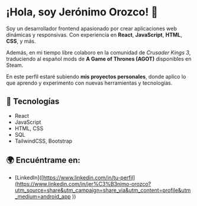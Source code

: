 # ¡Hola, soy Jerónimo Orozco! 👋

Soy un desarrollador frontend apasionado por crear aplicaciones web dinámicas y responsivas. Con experiencia en **React**, **JavaScript**, **HTML**, **CSS**, y más.

Además, en mi tiempo libre colaboro en la comunidad de *Crusader Kings 3*, traduciendo al español mods de **A Game of Thrones (AGOT)** disponibles en Steam.

En este perfil estaré subiendo **mis proyectos personales**, donde aplico lo que aprendo y experimento con nuevas herramientas y tecnologías.

## 🚀 Tecnologías
- React
- JavaScript
- HTML, CSS
- SQL
- TailwindCSS, Bootstrap

## 🌍 Encuéntrame en:
- [LinkedIn]([https://www.linkedin.com/in/tu-perfil](https://www.linkedin.com/in/jer%C3%B3nimo-orozco?utm_source=share&utm_campaign=share_via&utm_content=profile&utm_medium=android_app ))



